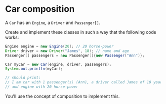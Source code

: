 # Car composition

A `Car` has an `Engine`, a `Driver` and `Passenger[]`. 

Create and implement these classes in such a way that the following code works:
```java
Engine engine = new Engine(20); // 20 horse-power
Driver driver = new Driver("James", 18); // name and age
Passenger[] passengers = new Passenger[]{new Passenger("Ann")};

Car myCar = new Car(engine, driver, passengers);
System.out.println(myCar);

// should print:
// I am car with 1 passenger(s) (Ann), a driver called James of 18 years old 
// and engine with 20 horse-power
``` 

You'll use the concept of composition to implement this.

